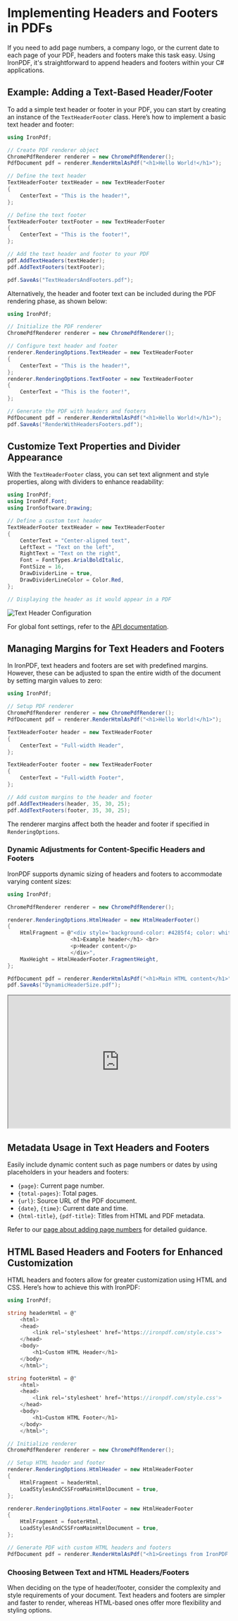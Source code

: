 # Implementing Headers and Footers in PDFs

If you need to add page numbers, a company logo, or the current date to each page of your PDF, headers and footers make this task easy. Using IronPDF, it's straightforward to append headers and footers within your C# applications.

## Example: Adding a Text-Based Header/Footer

To add a simple text header or footer in your PDF, you can start by creating an instance of the `TextHeaderFooter` class. Here’s how to implement a basic text header and footer:

```cs
using IronPdf;

// Create PDF renderer object
ChromePdfRenderer renderer = new ChromePdfRenderer();
PdfDocument pdf = renderer.RenderHtmlAsPdf("<h1>Hello World!</h1>");

// Define the text header
TextHeaderFooter textHeader = new TextHeaderFooter
{
    CenterText = "This is the header!",
};

// Define the text footer
TextHeaderFooter textFooter = new TextHeaderFooter
{
    CenterText = "This is the footer!",
};

// Add the text header and footer to your PDF
pdf.AddTextHeaders(textHeader);
pdf.AddTextFooters(textFooter);

pdf.SaveAs("TextHeadersAndFooters.pdf");
```

Alternatively, the header and footer text can be included during the PDF rendering phase, as shown below:

```cs
using IronPdf;

// Initialize the PDF renderer
ChromePdfRenderer renderer = new ChromePdfRenderer();

// Configure text header and footer
renderer.RenderingOptions.TextHeader = new TextHeaderFooter
{
    CenterText = "This is the header!",
};
renderer.RenderingOptions.TextFooter = new TextHeaderFooter
{
    CenterText = "This is the footer!",
};

// Generate the PDF with headers and footers
PdfDocument pdf = renderer.RenderHtmlAsPdf("<h1>Hello World!</h1>");
pdf.SaveAs("RenderWithHeadersFooters.pdf");
```

## Customize Text Properties and Divider Appearance

With the `TextHeaderFooter` class, you can set text alignment and style properties, along with dividers to enhance readability:

```cs
using IronPdf;
using IronPdf.Font;
using IronSoftware.Drawing;

// Define a custom text header
TextHeaderFooter textHeader = new TextHeaderFooter
{
    CenterText = "Center-aligned text",
    LeftText = "Text on the left",
    RightText = "Text on the right",
    Font = FontTypes.ArialBoldItalic,
    FontSize = 16,
    DrawDividerLine = true,
    DrawDividerLineColor = Color.Red,
};

// Displaying the header as it would appear in a PDF
```
![Text Header Configuration](https://ironpdf.com/static-assets/pdf/how-to/headers-and-footers/textheaderfooter-options.webp)

For global font settings, refer to the [API documentation](https://ironpdf.com/object-reference/api/IronSoftware.Forms.IFormField.html).

## Managing Margins for Text Headers and Footers

In IronPDF, text headers and footers are set with predefined margins. However, these can be adjusted to span the entire width of the document by setting margin values to zero:

```cs
using IronPdf;

// Setup PDF renderer
ChromePdfRenderer renderer = new ChromePdfRenderer();
PdfDocument pdf = renderer.RenderHtmlAsPdf("<h1>Hello World!</h1>");

TextHeaderFooter header = new TextHeaderFooter
{
    CenterText = "Full-width Header",
};

TextHeaderFooter footer = new TextHeaderFooter
{
    CenterText = "Full-width Footer",
};

// Add custom margins to the header and footer
pdf.AddTextHeaders(header, 35, 30, 25);
pdf.AddTextFooters(footer, 35, 30, 25);
```

The renderer margins affect both the header and footer if specified in `RenderingOptions`.

### Dynamic Adjustments for Content-Specific Headers and Footers

IronPDF supports dynamic sizing of headers and footers to accommodate varying content sizes:
```cs
using IronPdf;

ChromePdfRenderer renderer = new ChromePdfRenderer();

renderer.RenderingOptions.HtmlHeader = new HtmlHeaderFooter()
{
    HtmlFragment = @"<div style='background-color: #4285f4; color: white; padding: 15px; text-align: center;'>
                    <h1>Example header</h1> <br>
                    <p>Header content</p>
                    </div>",
    MaxHeight = HtmlHeaderFooter.FragmentHeight,
};

PdfDocument pdf = renderer.RenderHtmlAsPdf("<h1>Main HTML content</h1>");
pdf.SaveAs("DynamicHeaderSize.pdf");
```
<iframe loading="lazy" src="https://ironpdf.com/static-assets/pdf/how-to/headers-and-footers/dynamicHeaderSize.pdf" width="100%" height="300px">
</iframe>

## Metadata Usage in Text Headers and Footers

Easily include dynamic content such as page numbers or dates by using placeholders in your headers and footers:

- `{page}`: Current page number.
- `{total-pages}`: Total pages.
- `{url}`: Source URL of the PDF document.
- `{date}`, `{time}`: Current date and time.
- `{html-title}`, `{pdf-title}`: Titles from HTML and PDF metadata.

Refer to our [page about adding page numbers](https://ironpdf.com/how-to/page-numbers/) for detailed guidance.

## HTML Based Headers and Footers for Enhanced Customization

HTML headers and footers allow for greater customization using HTML and CSS. Here’s how to achieve this with IronPDF:

```cs
using IronPdf;

string headerHtml = @"
    <html>
    <head>
        <link rel='stylesheet' href='https://ironpdf.com/style.css'>
    </head>
    <body>
        <h1>Custom HTML Header</h1>
    </body>
    </html>";

string footerHtml = @"
    <html>
    <head>
        <link rel='stylesheet' href='https://ironpdf.com/style.css'>
    </head>
    <body>
        <h1>Custom HTML Footer</h1>
    </body>
    </html>";

// Initialize renderer
ChromePdfRenderer renderer = new ChromePdfRenderer();

// Setup HTML header and footer
renderer.RenderingOptions.HtmlHeader = new HtmlHeaderFooter
{
    HtmlFragment = headerHtml,
    LoadStylesAndCSSFromMainHtmlDocument = true,
};

renderer.RenderingOptions.HtmlFooter = new HtmlHeaderFooter
{
    HtmlFragment = footerHtml,
    LoadStylesAndCSSFromMainHtmlDocument = true,
};

// Generate PDF with custom HTML headers and footers
PdfDocument pdf = renderer.RenderHtmlAsPdf("<h1>Greetings from IronPDF!</h1>");
```

### Choosing Between Text and HTML Headers/Footers

When deciding on the type of header/footer, consider the complexity and style requirements of your document. Text headers and footers are simpler and faster to render, whereas HTML-based ones offer more flexibility and styling options.